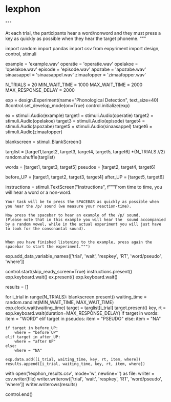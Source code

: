# lexphon
""" 

At each trial, the participants hear a word/nonword and
they must press a key as quickly as possible when they hear the target phoneme.
"""

import random
import pandas
import csv
from expyriment import design, control, stimuli

example = 'example.wav'
operatie = 'operatie.wav'
opelakoe = 'opelakoe.wav'
episode = 'episode.wav'
apozabe = 'apozabe.wav'
sinaasappel = 'sinaasappel.wav'
zimaafopper = 'zimaafopper.wav'



N_TRIALS = 20
MIN_WAIT_TIME = 1000
MAX_WAIT_TIME = 2000
MAX_RESPONSE_DELAY = 2000

exp = design.Experiment(name="Phonological Detection", text_size=40)
#control.set_develop_mode(on=True)
control.initialize(exp)

ex = stimuli.Audio(example)
target1 = stimuli.Audio(operatie)
target2 = stimuli.Audio(opelakoe)
target3 = stimuli.Audio(episode)
target4 = stimuli.Audio(apozabe)
target5 = stimuli.Audio(sinaasappel)
target6 = stimuli.Audio(zimaafopper)



blankscreen = stimuli.BlankScreen()

targlist = [target1,target2, target3, target4, target5, target6] *(N_TRIALS //2)
random.shuffle(targlist)

words = [target1, target3, target5]
pseudos = [target2, target4, target6]

before_UP = [target1, target2, target3, target4]
after_UP = [target5, target6]



instructions = stimuli.TextScreen("Instructions",
    f"""From time to time, you will hear a word or a non-word.

    Your task will be to press the SPACEBAR as quickly as possible when you hear the /p/ sound (we measure your reaction-time).

    Now press the spacebar to hear an example of the /p/ sound. 
    (Please note that in this example you will hear the  sound accompanied by a random vowel, while in the actual experiment you will just have to look for the consonantal sound). 
    

    When you have finished listening to the example, press again the spacebar to start the experiment.""")
   

exp.add_data_variable_names(['trial', 'wait', 'respkey', 'RT', 'word/pseudo', 'where'])

control.start(skip_ready_screen=True)
instructions.present()
exp.keyboard.wait()
ex.present()
exp.keyboard.wait()

results = []


for i_trial in range(N_TRIALS):
    blankscreen.present()
    waiting_time = random.randint(MIN_WAIT_TIME, MAX_WAIT_TIME)
    exp.clock.wait(waiting_time)
    target = targlist[i_trial]
    target.present()
    key, rt = exp.keyboard.wait(duration=MAX_RESPONSE_DELAY)
    if target in words:
        item = "WORD"
    elif target in pseudos:
        item = "PSEUDO"
    else:
        item = "NA"

    if target in before_UP:
        where = "before UP"
    elif target in after_UP:
        where = "after UP"
    else:
        where = "NA"
        
    exp.data.add([i_trial, waiting_time, key, rt, item, where])
    results.append([i_trial, waiting_time, key, rt, item, where])

with open('lexphon_results.csv', mode='w', newline='') as file:
        writer = csv.writer(file)
        writer.writerow(['trial', 'wait', 'respkey', 'RT', 'word/pseudo', 'where'])
        writer.writerows(results)



control.end()

